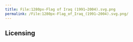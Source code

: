 ```yaml
---
title: File:1280px-Flag of Iraq (1991–2004).svg.png
permalink: /File:1280px-Flag_of_Iraq_(1991–2004).svg.png/
---
```


## Licensing